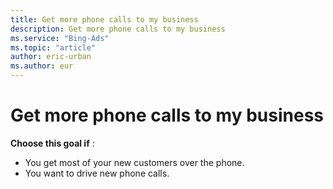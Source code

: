 ```yaml
---
title: Get more phone calls to my business
description: Get more phone calls to my business
ms.service: "Bing-Ads"
ms.topic: "article"
author: eric-urban
ms.author: eur
---
```


# Get more phone calls to my business

**Choose this goal if** :

- You get most of your new customers over the phone.
- You want to drive new phone calls.


